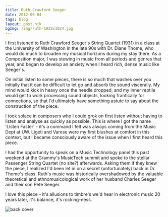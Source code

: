 ```yaml
---
title: Ruth Crawford Seeger
date: 2012-06-04
tags: blog
layout: post.njk
bgImg: /img/ruth-1022x1024.jpg
---
```

I first listened to Ruth Crawford Seeger's String Quartet (1931) in a class at the University of Washington in the late 90s with Dr. Diane Thome, who would do much to broaden my musical horizons during my stay there. As a Composition major, I was stewing in music from all periods and genres that year, and began to develop an anxiety when I heard rich, dense music like Seeger's.

On initial listen to some pieces, there is so much that washes over you initially that it can be difficult to let go and absorb the sound viscerally. My mind would kick in heavy once the needle dropped, and my inner reptile would get to work processing sound objects, looking frantically for connections, so that I'd ultimately have something astute to say about the construction of the piece.

I took solace in composers who I could grok on first listen without having to listen and analyse as quickly as possible. This is where I got the name 'Listen Faster' - it's a command I felt was always coming from the Music Dept at UW. Ligeti and Varese were my first blushes at comfort in this context, but I became consciously aware of the issue when I first heard this piece.

I had the opportunity to speak on a Music Technology panel this past weekend at the Grammy's MusicTech summit and spoke to the stellar Passenger String Quartet (no site?) afterwards. Asking them if they knew the piece, I realized I'd been let in on a secret (unfortunately) back in Dr. Thome's class. Ruth's music was historically overshadowed by the valuable theoretical and ethnomusicological work of her husband Charles Seeger and their son Pete Seeger.

I love this piece - it's allusions to timbre's we'd hear in electronic music 20 years later, it's balance, it's rocking-ness.

![back cover](/img/ruth2-1013x1024.jpg)

